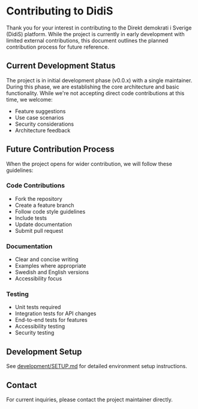 # Contributing to DidiS

Thank you for your interest in contributing to the Direkt demokrati i Sverige (DidiS) platform. While the project is currently in early development with limited external contributions, this document outlines the planned contribution process for future reference.

## Current Development Status

The project is in initial development phase (v0.0.x) with a single maintainer. During this phase, we are establishing the core architecture and basic functionality. While we're not accepting direct code contributions at this time, we welcome:

- Feature suggestions
- Use case scenarios
- Security considerations
- Architecture feedback

## Future Contribution Process

When the project opens for wider contribution, we will follow these guidelines:

### Code Contributions
- Fork the repository
- Create a feature branch
- Follow code style guidelines
- Include tests
- Update documentation
- Submit pull request

### Documentation
- Clear and concise writing
- Examples where appropriate
- Swedish and English versions
- Accessibility focus

### Testing
- Unit tests required
- Integration tests for API changes
- End-to-end tests for features
- Accessibility testing
- Security testing

## Development Setup

See [development/SETUP.md](docs/development/SETUP.md) for detailed environment setup instructions.

## Contact

For current inquiries, please contact the project maintainer directly.
